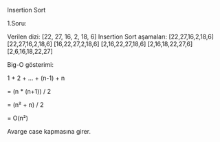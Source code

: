 Insertion Sort

1.Soru:

Verilen dizi: [22, 27, 16, 2, 18, 6]
Insertion Sort aşamaları:
[22,27,16,2,18,6]
[22,27,16,2,18,6]
[16,22,27,2,18,6]
[2,16,22,27,18,6]
[2,16,18,22,27,6]
[2,6,16,18,22,27]

Big-O gösterimi:

1 + 2 + ... + (n-1) + n

= (n * (n+1)) / 2

= (n² + n) / 2

= O(n²)


Avarge case kapmasına girer.
